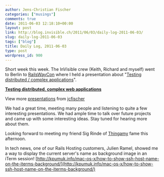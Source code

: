 ```yaml
---
author: Jens-Christian Fischer
categories: ["musings"]
comments: true
date: 2011-06-03 12:18:10+00:00
layout: post
link: http://blog.invisible.ch/2011/06/03/daily-log-2011-06-03/
slug: daily-log-2011-06-03
tags: ["blog"]
title: Daily Log, 2011-06-03
type: post
wordpress_id: 900
---
```


Short week this week. The InVisible crew (Keith, Richard and myself) went to Berlin to [RailsWayCon](http://railswaycon.com) where I held a presentation about "[Testing distributed / complex applications](http://entwickler.com/konferenzen/ext_scripts/v2/php/sessions-popup.php?module=railswaycon2011&id=17845)". 



**[Testing distributed, complex web applications](http://www.slideshare.net/jcfischer/testing-distributed-complex-web-applications-8196637)**

View more [presentations](http://www.slideshare.net/) from [jcfischer](http://www.slideshare.net/jcfischer)



We had a great time, meeting many people and listening to quite a few interesting presentations. We had ample time to talk over future projects and came up with some interesting ideas. Stay tuned for hearing more about them.

Looking forward to meeting my friend Sig Rinde of [Thingamy](http://thingamy.com) fame this afternoon.

In tech news, one of our Rails Hosting customers, Julien Ramel, showed me a way to display the current server's name as background image in an iTerm session! [http://kpumuk.info/mac-os-x/how-to-show-ssh-host-name-on-the-iterms-background/](http://kpumuk.info/mac-os-x/how-to-show-ssh-host-name-on-the-iterms-background/)
